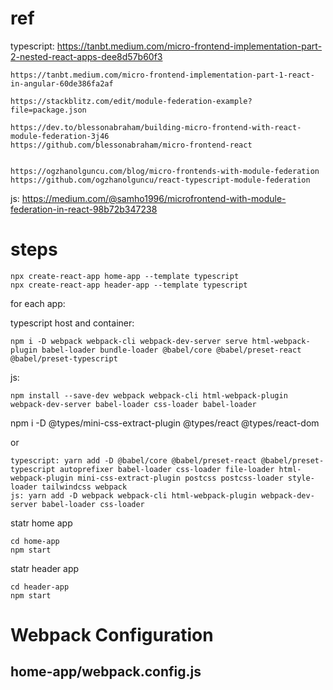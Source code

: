 # ref
typescript:
    https://tanbt.medium.com/micro-frontend-implementation-part-2-nested-react-apps-dee8d57b60f3

    https://tanbt.medium.com/micro-frontend-implementation-part-1-react-in-angular-60de386fa2af

    https://stackblitz.com/edit/module-federation-example?file=package.json

    https://dev.to/blessonabraham/building-micro-frontend-with-react-module-federation-3j46
    https://github.com/blessonabraham/micro-frontend-react


    https://ogzhanolguncu.com/blog/micro-frontends-with-module-federation
    https://github.com/ogzhanolguncu/react-typescript-module-federation

js:
https://medium.com/@samho1996/microfrontend-with-module-federation-in-react-98b72b347238

# steps
```
npx create-react-app home-app --template typescript
npx create-react-app header-app --template typescript
```

for each app:

typescript host and container: 

```
npm i -D webpack webpack-cli webpack-dev-server serve html-webpack-plugin babel-loader bundle-loader @babel/core @babel/preset-react @babel/preset-typescript 
```


js: 
```
npm install --save-dev webpack webpack-cli html-webpack-plugin webpack-dev-server babel-loader css-loader babel-loader
```

npm i -D @types/mini-css-extract-plugin @types/react @types/react-dom  

or 

```
typescript: yarn add -D @babel/core @babel/preset-react @babel/preset-typescript autoprefixer babel-loader css-loader file-loader html-webpack-plugin mini-css-extract-plugin postcss postcss-loader style-loader tailwindcss webpack 
js: yarn add -D webpack webpack-cli html-webpack-plugin webpack-dev-server babel-loader css-loader
```

statr home app
```
cd home-app
npm start
```

statr header app
```
cd header-app
npm start
```


# Webpack Configuration

## home-app/webpack.config.js
